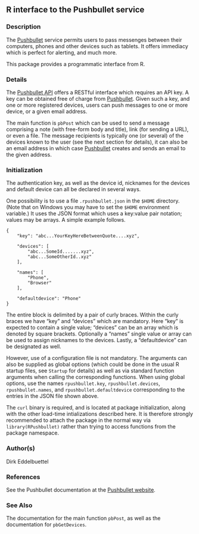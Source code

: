 ## R interface to the Pushbullet service

### Description

The [Pushbullet](http://www.pushbullet.com) service permits users to
pass messenges between their computers, phones and other devices such as
tablets. It offers immediacy which is perfect for alerting, and much
more.

This package provides a programmatic interface from R.

### Details

The [Pushbullet API](https://www.pushbullet.com/api) offers a RESTful
interface which requires an API key. A key can be obtained free of
charge from [Pushbullet](https://www.pushbullet.com). Given such a key,
and one or more registered devices, users can push messages to one or
more device, or a given email address.

The main function is `pbPost` which can be used to send a message
comprising a note (with free-form body and title), link (for sending a
URL), or even a file. The message recipients is typically one (or
several) of the devices known to the user (see the next section for
details), it can also be an email address in which case
[Pushbullet](http://www.pushbullet.com) creates and sends an email to
the given address.

### Initialization

The authentication key, as well as the device id, nicknames for the
devices and default device can all be declared in several ways.

One possibility is to use a file `.rpushbullet.json` in the `$HOME`
directory. (Note that on Windows you may have to set the `$HOME`
environment variable.) It uses the JSON format which uses a key:value
pair notation; values may be arrays. A simple example follows.

    { 
        "key": "abc...YourKeyHereBetweenQuote....xyz",

        "devices": [ 
            "abc...SomeId.......xyz",
            "abc...SomeOtherId..xyz"
        ],

        "names": [
            "Phone",
            "Browser"
        ],

        "defaultdevice": "Phone"
    }

The entire block is delimited by a pair of curly braces. Within the
curly braces we have “key” and “devices” which are mandatory. Here “key”
is expected to contain a single value; “devices” can be an array which
is denoted by square brackets. Optionally a “names” single value or
array can be used to assign nicknames to the devices. Lastly, a
“defaultdevice” can be designated as well.

However, use of a configuration file is not mandatory. The arguments can
also be supplied as global options (which could be done in the usual R
startup files, see `Startup` for details) as well as via standard
function arguments when calling the corresponding functions. When using
global options, use the names `rpushbullet.key`, `rpushbullet.devices`,
`rpushbullet.names`, and `rpushbullet.defaultdevice` corresponding to
the entries in the JSON file shown above.

The `curl` binary is required, and is located at package initialization,
along with the other load-time intializations described here. It is
therefore strongly recommended to attach the package in the normal way
via `library(RPushbullet)` rather than trying to access functions from
the package namespace.

### Author(s)

Dirk Eddelbuettel

### References

See the Pushbullet documentation at the [Pushbullet
website](http://www.pushbullet.com).

### See Also

The documentation for the main function `pbPost`, as well as the
documentation for `pbGetDevices`.
